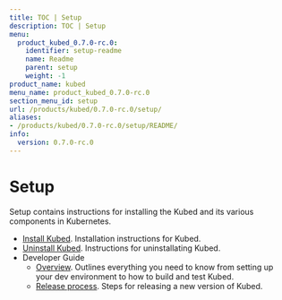 ```yaml
---
title: TOC | Setup
description: TOC | Setup
menu:
  product_kubed_0.7.0-rc.0:
    identifier: setup-readme
    name: Readme
    parent: setup
    weight: -1
product_name: kubed
menu_name: product_kubed_0.7.0-rc.0
section_menu_id: setup
url: /products/kubed/0.7.0-rc.0/setup/
aliases:
- /products/kubed/0.7.0-rc.0/setup/README/
info:
  version: 0.7.0-rc.0
---
```


# Setup

Setup contains instructions for installing the Kubed and its various components in Kubernetes.

- [Install Kubed](/products/kubed/0.7.0-rc.0/setup/install). Installation instructions for Kubed.
- [Uninstall Kubed](/products/kubed/0.7.0-rc.0/setup/uninstall). Instructions for uninstallating Kubed.
- Developer Guide
  - [Overview](/products/kubed/0.7.0-rc.0/setup/developer-guide/overview). Outlines everything you need to know from setting up your dev environment to how to build and test Kubed.
  - [Release process](/products/kubed/0.7.0-rc.0/setup/developer-guide/release). Steps for releasing a new version of Kubed.
